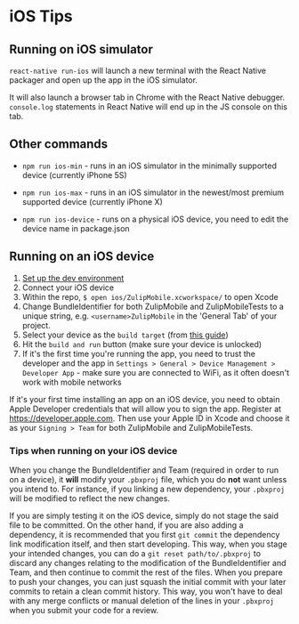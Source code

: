 # iOS Tips

## Running on iOS simulator
`react-native run-ios` will launch a new terminal with the React Native
packager and open up the app in the iOS simulator.

It will also launch a browser tab in Chrome with the React Native debugger.
`console.log` statements in React Native will end up in the JS console on
this tab.

## Other commands

* `npm run ios-min` - runs in an iOS simulator in the minimally supported device
(currently iPhone 5S)

* `npm run ios-max` - runs in an iOS simulator in the newest/most premium
supported device (currently iPhone X)

* `npm run ios-device` - runs on a physical iOS device, you need to edit the
device name in package.json

## Running on an iOS device
1. [Set up the dev environment](#setting-up-a-dev-environment)
2. Connect your iOS device
3. Within the repo, `$ open ios/ZulipMobile.xcworkspace/` to open Xcode
4. Change BundleIdentifier for both ZulipMobile and ZulipMobileTests to a
unique string, e.g. `<username>ZulipMobile` in the 'General Tab' of your project.
5. Select your device as the `build target` (from [this guide](https://facebook.github.io/react-native/docs/running-on-device-ios.html))
6. Hit the `build and run` button (make sure your device is unlocked)
7. If it's the first time you're running the app, you need to trust the
developer and the app in `Settings > General > Device Management > Developer
App` - make sure you are connected to WiFi, as it often doesn't work with
mobile networks

If it's your first time installing an app on an iOS device, you need to
obtain Apple Developer credentials that will allow you to sign the app.
Register at https://developer.apple.com. Then use your Apple ID in Xcode
and choose it as your `Signing > Team` for both ZulipMobile and ZulipMobileTests.

### Tips when running on your iOS device
When you change the BundleIdentifier and Team (required in order to run on a device),
it **will** modify your `.pbxproj` file, which you do **not** want unless you intend
to. For instance, if you linking a new dependency, your `.pbxproj` will be modified to
reflect the new changes.

If you are simply testing it on the iOS device, simply do not stage the said file to
be committed. On the other hand, if you are also adding a dependency, it is recommended
that you first `git commit` the dependency link modification itself, and then start
developing. This way, when you stage your intended changes, you can do a `git reset
path/to/.pbxproj` to discard any changes relating to the modification of the BundleIdentifier
and Team, and then continue to commit the rest of the files. When you prepare to push your
changes, you can just squash the initial commit with your later commits to retain a clean
commit history. This way, you won't have to deal with any merge conflicts or manual
deletion of the lines in your `.pbxproj` when you submit your code for a review.
